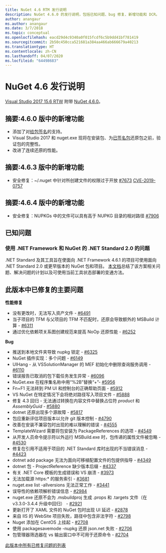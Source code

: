 ```yaml
---
title: NuGet 4.6 RTM 发行说明
description: NuGet 4.6.0 的发行说明，包括已知问题、bug 修复、新增功能和 DCR。
author: anangaur
ms.author: anangaur
ms.date: 3/7/2018
ms.topic: conceptual
ms.openlocfilehash: eacd29d4c9340a0f015fcdf6c5b9dd41bf781419
ms.sourcegitcommit: 2b50c450cca521681a384aa466ab666679a40213
ms.translationtype: HT
ms.contentlocale: zh-CN
ms.lasthandoff: 04/07/2020
ms.locfileid: "64498683"
---
```

# <a name="nuget-46-release-notes"></a>NuGet 4.6 发行说明

[Visual Studio 2017 15.6 RTW](https://www.visualstudio.com/news/releasenotes/vs2017-relnotes) 附带 [NuGet 4.6.0](https://dist.nuget.org/win-x86-commandline/v4.6.0/nuget.exe)。

## <a name="summary-whats-new-in-460"></a>摘要:4.6.0 版中的新增功能

* 添加了对[给包签名](../create-packages/sign-a-package.md)的支持。
* Visual Studio 2017 和 nuget.exe 现将在安装包、为[已签名包](../reference/signed-packages-reference.md)还原包之前，验证包的完整性。
* 改进了连续还原的性能。

## <a name="summary-whats-new-in-463"></a>摘要:4.6.3 版中的新增功能

* 安全修复：~/.nuget 中针对所创建文件的权限过于开放 [#7673](https://github.com/NuGet/Home/issues/7673) [CVE-2019-0757](https://portal.msrc.microsoft.com/en-us/security-guidance/advisory/CVE-2019-0757)

## <a name="summary-whats-new-in-464"></a>摘要:4.6.4 版中的新增功能

* 安全修复：NUPKGs 中的文件可以具有高于 NUPKG 目录的相对路径 [#7906](https://github.com/NuGet/Home/issues/7906)

## <a name="known-issues"></a>已知问题

### <a name="issues-with-net-standard-20-with-net-framework--nuget"></a>使用 .NET Framework 和 NuGet 的 .NET Standard 2.0 的问题 

.NET Standard 及其工具旨在使面向 .NET Framework 4.6.1 的项目可使用面向 .NET Standard 2.0 或更早版本的 NuGet 包和项目。 [本文档](https://github.com/dotnet/standard/issues/481)总结了该方案相关问题、解决问题的计划以及可使用当前工具状态部署的变通方法。

## <a name="top-issues-fixed-in-this-release"></a>此版本中已修复的主要问题

**性能修复**

* 没有更改时，无法写入资产文件 - [#6491](https://github.com/NuGet/Home/issues/6491)
* 当子项目的 TFM 与父项目的 TFM 不匹配时，还原会导致额外的 MSBuild 计算 - [#6311](https://github.com/NuGet/Home/issues/6311)
* 通过优化依赖项关系图创建规范来提高 NoOp 还原性能 - [#6252](https://github.com/NuGet/Home/issues/6252)

**Bug**

* 推送到本地文件夹导致 nupkg 锁定 - [#6325](https://github.com/NuGet/Home/issues/6325)
* NuGet 插件实现：多个问题 - [#6149](https://github.com/NuGet/Home/issues/6149)
* UIHang - 从 VSSolutionManager 的 MEF 初始化中删除查询服务调用 - [#6110](https://github.com/NuGet/Home/issues/6110)
* 错误报告已取消的包下载任务发生异常 - [#6096](https://github.com/NuGet/Home/issues/6096)
* NuGet.exe 在程序集名称中用“%2B”替换“+”- [#5956](https://github.com/NuGet/Home/issues/5956)
* Fn+F1 无法转到 PM UI 和控制台的正确帮助页面 - [#5912](https://github.com/NuGet/Home/issues/5912)
* VS NuGet 在特定情况下会将绝对路径写入项目文件 - [#5888](https://github.com/NuGet/Home/issues/5888)
* 修复 4.3 回归 - 无法通过转换在内容文件中替换占位符 $product$ 和 $AssemblyGuid$ - [#5880](https://github.com/NuGet/Home/issues/5880)
* dotnet 还原出现多个源故障 - [#5817](https://github.com/NuGet/Home/issues/5817)
* 包应重新评估项目版本以允许 git 版本控制 - [#4790](https://github.com/NuGet/Home/issues/4790)
* 改善在安装不兼容包时出现的难以理解的错误 - [#4555](https://github.com/NuGet/Home/issues/4555)
* TemplateWizard 需要将包安装为 PackageReferences 的选项 - [#4549](https://github.com/NuGet/Home/issues/4549)
* 从开发人员命令提示符以外运行 MSBuild.exe 时，包传递的属性文件被忽略 - [#4530](https://github.com/NuGet/Home/issues/4530)
* 修复在引用不适用于项目的 .NET Standard 库时出现的不当错误消息 - [#4423](https://github.com/NuGet/Home/issues/4423)
* dotnet add package 无法为面向可移植配置文件的包提供指导 - [#4349](https://github.com/NuGet/Home/issues/4349)
* dotnet 包 - ProjectReference 缺少版本后缀 - [#4337](https://github.com/NuGet/Home/issues/4337)
* 有关 .NET Core 模板的生成错误和 VS 崩溃 - [#3973](https://github.com/NuGet/Home/issues/3973)
* 无法加载源 https:* 的服务索引 - [#3681](https://github.com/NuGet/Home/issues/3681)
* nuget.exe list -allversions 无法正常工作 - [#3441](https://github.com/NuGet/Home/issues/3441)
* 误导性的依赖项解析错误信息 - [#2984](https://github.com/NuGet/Home/issues/2984)
* nuget.exe 还原不会为 .msbuildproj 生成 .props 和 .targets 文件（在 v3.3.0-3.4.4 升级中回归） - [#2921](https://github.com/NuGet/Home/issues/2921)
* 更新打开了 XAML 文件的 NuGet 包时出现 UI 延迟 - [#2878](https://github.com/NuGet/Home/issues/2878)
* 来自 IIS 的 WebSite 项目失败，路径中包含非法字符 - [#2798](https://github.com/NuGet/Home/issues/2798)
* Nuget 添加在 CentOS 上挂起 - [#2708](https://github.com/NuGet/Home/issues/2708)
* 使用 packagesavemode -nupkg 还原 json.net 失败 - [#2706](https://github.com/NuGet/Home/issues/2706)
* 包管理器筛选器在 vs 输出窗口中不可用于还原命令 - [#2704](https://github.com/NuGet/Home/issues/2704)

[此版本中所有已修复问题的列表](https://github.com/NuGet/Home/issues?q=is%3Aissue+is%3Aclosed+milestone%3A%224.6")
